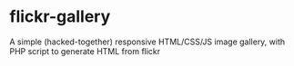 flickr-gallery
==============

A simple (hacked-together) responsive HTML/CSS/JS image gallery, with PHP script to generate HTML from flickr